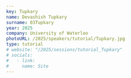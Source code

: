 ```yaml
---
key: Tupkary
name: Devashish Tupkary
surname: 03Tupkary
year: 2025
company: University of Waterloo
photoURL: /2025/speakers/tutorial/Tupkary.jpg
type: tutorial
# website: "/2025/sessions/tutorial_Tupkary"
# socials:
#   - link:
#     name: Site
---
```

